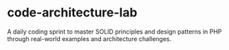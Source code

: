 # code-architecture-lab
A daily coding sprint to master SOLID principles and design patterns in PHP through real-world examples and architecture challenges.
